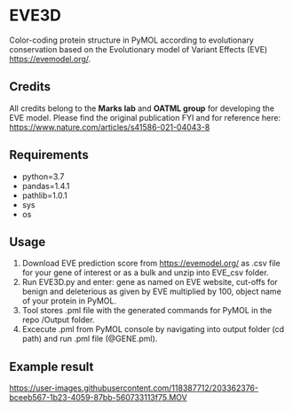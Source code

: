 # EVE3D
Color-coding protein structure in PyMOL according to evolutionary conservation based on the Evolutionary model of Variant Effects (EVE) https://evemodel.org/.

## Credits
All credits belong to the **Marks lab** and **OATML group**  for developing the EVE model. Please find the original publication FYI and for reference here: https://www.nature.com/articles/s41586-021-04043-8

## Requirements

- python=3.7
- pandas=1.4.1
- pathlib=1.0.1
- sys
- os

## Usage

1. Download EVE prediction score from https://evemodel.org/ as .csv file for your gene of interest or as a bulk and unzip into EVE_csv folder.
2. Run EVE3D.py and enter: gene as named on EVE website, cut-offs for benign and deleterious as given by EVE multiplied by 100, object name of your protein in PyMOL.
3. Tool stores .pml file with the generated commands for PyMOL in the repo /Output folder.
4. Excecute .pml from PyMOL console by navigating into output folder (cd path) and run .pml file (@GENE.pml).

## Example result



https://user-images.githubusercontent.com/118387712/203362376-bceeb567-1b23-4059-87bb-560733113f75.MOV

